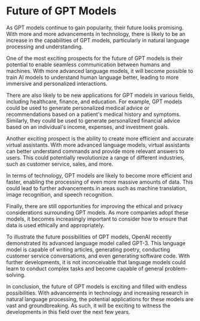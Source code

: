 # Future of GPT Models

As GPT models continue to gain popularity, their future looks promising. With more and more advancements in technology, there is likely to be an increase in the capabilities of GPT models, particularly in natural language processing and understanding.

One of the most exciting prospects for the future of GPT models is their potential to enable seamless communication between humans and machines. With more advanced language models, it will become possible to train AI models to understand human language better, leading to more immersive and personalized interactions.

There are also likely to be new applications for GPT models in various fields, including healthcare, finance, and education. For example, GPT models could be used to generate personalized medical advice or recommendations based on a patient's medical history and symptoms. Similarly, they could be used to generate personalized financial advice based on an individual's income, expenses, and investment goals.

Another exciting prospect is the ability to create more efficient and accurate virtual assistants. With more advanced language models, virtual assistants can better understand commands and provide more relevant answers to users. This could potentially revolutionize a range of different industries, such as customer service, sales, and more.

In terms of technology, GPT models are likely to become more efficient and faster, enabling the processing of even more massive amounts of data. This could lead to further advancements in areas such as machine translation, image recognition, and speech recognition.

Finally, there are still opportunities for improving the ethical and privacy considerations surrounding GPT models. As more companies adopt these models, it becomes increasingly important to consider how to ensure that data is used ethically and appropriately.

To illustrate the future possibilities of GPT models, OpenAI recently demonstrated its advanced language model called GPT-3. This language model is capable of writing articles, generating poetry, conducting customer service conversations, and even generating software code. With further developments, it is not inconceivable that language models could learn to conduct complex tasks and become capable of general problem-solving.

In conclusion, the future of GPT models is exciting and filled with endless possibilities. With advancements in technology and increasing research in natural language processing, the potential applications for these models are vast and groundbreaking. As such, it will be exciting to witness the developments in this field over the next few years.
